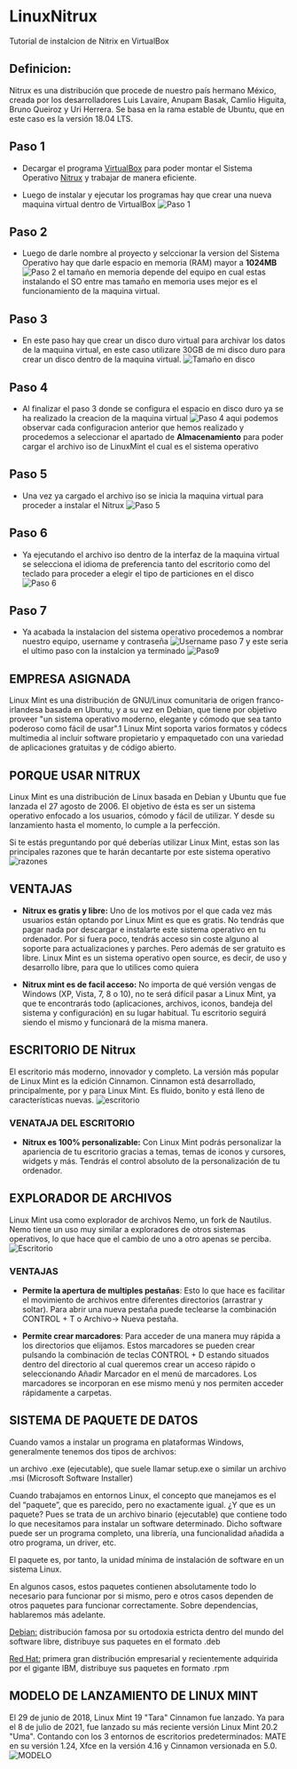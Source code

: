 # LinuxNitrux
Tutorial de instalcion de Nitrix en VirtualBox

## Definicion: 

Nitrux es una distribución que procede de nuestro país hermano México, creada por los desarrolladores Luis Lavaire, Anupam Basak, Camlio Higuita, Bruno Queiroz y Uri Herrera. Se basa en la rama estable de Ubuntu, que en este caso es la versión 18.04 LTS.
## Paso 1 


- Decargar el programa [VirtualBox](https://www.virtualbox.org/wiki/Downloads) para poder montar el Sistema Operativo [Nitrux](https://nxos.org/espanol/nx/) y trabajar de manera eficiente.

- Luego de instalar y ejecutar los programas hay que crear una nueva maquina virtual dentro de VirtualBox 
![Paso 1](img/1.jpeg)


## Paso 2

- Luego de darle nombre al proyecto y selccionar la version del Sistema Operativo hay que darle espacio en memoria (RAM) mayor a __1024MB__ 
![Paso 2](img/2.jpeg) 
el tamaño en memoria depende del equipo en cual estas instalando el SO entre mas tamaño en memoria uses mejor es el funcionamiento de la maquina virtual.

## Paso 3

- En este paso hay que crear un disco duro virtual para archivar los datos de la maquina virtual, en este caso utilizare 30GB de mi disco duro para crear un disco dentro de la maquina virtual.
![Tamaño en disco](img/5.jpeg) 

## Paso 4

- Al finalizar el paso 3 donde se configura el espacio en disco duro ya se ha realizado la creacion de la maquina virtual 
![Paso 4](img/6.jpeg) 
aqui podemos observar cada configuracion anterior que hemos realizado y procedemos a seleccionar el apartado de __Almacenamiento__ para poder cargar el archivo iso de LinuxMint el cual es el sistema operativo

## Paso 5

- Una vez ya cargado el archivo iso se inicia la maquina virtual para proceder a instalar el Nitrux
![Paso 5](img/7.jpeg)

## Paso 6

- Ya ejecutando el archivo iso dentro de la interfaz de la maquina virtual se selecciona el idioma de preferencia tanto del escritorio como del teclado para proceder a elegir el tipo de particiones en el disco 
![Paso 6](img/13.jpeg)

## Paso 7 

- Ya acabada la instalacion del sistema operativo procedemos a nombrar nuestro equipo, username y contraseña ![Username paso 7](img/12.jpeg) y este seria el ultimo paso con la instalcion ya terminado 
![Paso9](img/15.jpeg)
## EMPRESA ASIGNADA

Linux Mint es una distribución de GNU/Linux comunitaria de origen franco-irlandesa basada en Ubuntu, y a su vez en Debian, que tiene por objetivo proveer "un sistema operativo moderno, elegante y cómodo que sea tanto poderoso como fácil de usar".1​ Linux Mint soporta varios formatos y códecs multimedia al incluir software propietario y empaquetado con una variedad de aplicaciones gratuitas y de código abierto.


## PORQUE USAR NITRUX

Linux Mint es una distribución de Linux basada en Debian y Ubuntu que fue lanzada el 27 agosto de 2006. El objetivo de ésta es ser un sistema operativo enfocado a los usuarios, cómodo y fácil de utilizar. Y desde su lanzamiento hasta el momento, lo cumple a la perfección. 

Si te estás preguntando por qué deberías utilizar Linux Mint, estas son las principales razones que te harán  decantarte por este sistema operativo
![razones](img/17.jpeg)

## VENTAJAS

- __Nitrux es gratis y libre:__ 
Uno de los motivos por el que cada vez más usuarios están optando por Linux Mint es que es gratis. No tendrás que pagar nada por descargar e instalarte este sistema operativo en tu ordenador. Por si fuera poco, tendrás acceso sin coste alguno al soporte para actualizaciones y parches.
Pero además de ser gratuito es libre. Linux Mint es un sistema operativo open source, es decir, de uso y desarrollo libre, para que lo utilices como quiera

- __Nitrux mint es de facil acceso:__ 
No importa de qué versión vengas de Windows (XP, Vista, 7, 8 o 10), no te será difícil pasar a Linux Mint, ya que te encontrarás todo (aplicaciones, archivos, iconos, bandeja del sistema y configuración) en su lugar habitual. Tu escritorio seguirá siendo el mismo y funcionará de la misma manera.

## ESCRITORIO DE Nitrux 

El escritorio más moderno, innovador y completo. La versión más popular de Linux Mint es la edición Cinnamon. Cinnamon está desarrollado, principalmente, por y para Linux Mint. Es fluido, bonito y está lleno de características nuevas. ![escritorio](img/18.jpeg)

### VENATAJA DEL ESCRITORIO

- __Nitrux es 100%  personalizable:__
Con Linux Mint podrás personalizar la apariencia de tu escritorio gracias a temas, temas de iconos y cursores, widgets y más. Tendrás el control absoluto de la personalización de tu ordenador.

## EXPLORADOR DE ARCHIVOS 
Linux Mint usa como explorador de archivos Nemo, un fork de Nautilus. Nemo tiene un uso muy similar a exploradores de otros sistemas operativos, lo que hace que el cambio de uno a otro apenas se perciba.
![Escritorio](https://ubunlog.com/wp-content/uploads/2021/02/Nitrux-.png)

### VENTAJAS 

- __Permite la apertura de multiples pestañas__: Esto lo que hace es facilitar el movimiento de archivos entre diferentes directorios (arrastrar y soltar). Para abrir una nueva pestaña puede teclearse la combinación CONTROL + T o Archivo→ Nueva pestaña.

- __Permite crear marcadores__: Para acceder de una manera muy rápida a los directorios que elijamos. Estos marcadores se pueden crear pulsando la combinación de teclas CONTROL + D estando situados dentro del directorio al cual queremos crear un acceso rápido o seleccionando Añadir Marcador en el menú de marcadores. Los marcadores se incorporan en ese mismo menú y nos permiten acceder rápidamente a carpetas.

## SISTEMA DE PAQUETE DE DATOS

Cuando vamos a instalar un programa en plataformas Windows, generalmente tenemos dos tipos de archivos:

un archivo .exe (ejecutable), que suele llamar setup.exe o similar
un archivo .msi (Microsoft Software Installer)

Cuando trabajamos en entornos Linux, el concepto que manejamos es el del “paquete”, que es parecido, pero no exactamente igual. ¿Y que es un paquete? Pues se trata de un archivo binario (ejecutable) que contiene todo lo que necesitamos para instalar un software determinado. Dicho software puede ser un programa completo, una librería, una funcionalidad añadida a otro programa, un driver, etc.

El paquete es, por tanto, la unidad mínima de instalación de software en un sistema Linux.

En algunos casos, estos paquetes contienen absolutamente todo lo necesario para funcionar por si mismo, pero e otros casos dependen de otros paquetes para funcionar correctamente. Sobre dependencias, hablaremos más adelante.

[Debian:](https://www.debian.org/index.es.html) distribución famosa por su ortodoxia estricta dentro del mundo del software libre, distribuye sus paquetes en el formato .deb

[Red Hat:](https://www.redhat.com/es) primera gran distribución empresarial y recientemente adquirida por el gigante IBM, distribuye sus paquetes en formato .rpm

## MODELO DE LANZAMIENTO DE LINUX MINT
El 29 de junio de 2018, Linux Mint 19 "Tara" Cinnamon fue lanzado. Ya para el 8 de julio de 2021, fue lanzado su más reciente versión Linux Mint 20.2 "Uma". Contando con los 3 entornos de escritorios predeterminados: MATE en su versión 1.24, Xfce en la versión 4.16 y Cinnamon versionada en 5.0.
![MODELO](https://wikitechnews.net/wp-content/uploads/2021/01/1611909483_Nitrux-137-Linux-Distro-lanzado-con-un-parche-para-la-1024x576.jpg)

